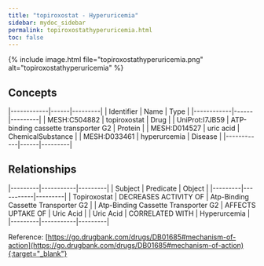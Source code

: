 ```yaml
---
title: "topiroxostat - Hyperuricemia"
sidebar: mydoc_sidebar
permalink: topiroxostathyperuricemia.html
toc: false 
---
```


{% include image.html file="topiroxostathyperuricemia.png" alt="topiroxostathyperuricemia" %}

## Concepts

|------------|------|---------|
| Identifier | Name | Type    |
|------------|------|---------|
| MESH:C504882 | topiroxostat | Drug |
| UniProt:I7JB59 | ATP-binding cassette transporter G2 | Protein |
| MESH:D014527 | uric acid | ChemicalSubstance |
| MESH:D033461 | hyperurcemia | Disease |
|------------|------|---------|

## Relationships

|---------|-----------|---------|
| Subject | Predicate | Object  |
|---------|-----------|---------|
| Topiroxostat | DECREASES ACTIVITY OF | Atp-Binding Cassette Transporter G2 |
| Atp-Binding Cassette Transporter G2 | AFFECTS UPTAKE OF | Uric Acid |
| Uric Acid | CORRELATED WITH | Hyperurcemia |
|---------|-----------|---------|

Reference: [https://go.drugbank.com/drugs/DB01685#mechanism-of-action](https://go.drugbank.com/drugs/DB01685#mechanism-of-action){:target="_blank"}